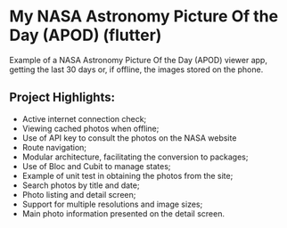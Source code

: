 # My NASA Astronomy Picture Of the Day (APOD) (flutter)

Example of a NASA Astronomy Picture Of the Day (APOD) viewer app, getting the last 30 days or, if
offline, the images stored on the phone.

## Project Highlights:

* Active internet connection check;
* Viewing cached photos when offline;
* Use of API key to consult the photos on the NASA website
* Route navigation;
* Modular architecture, facilitating the conversion to packages;
* Use of Bloc and Cubit to manage states;
* Example of unit test in obtaining the photos from the site;
* Search photos by title and date;
* Photo listing and detail screen;
* Support for multiple resolutions and image sizes;
* Main photo information presented on the detail screen.
